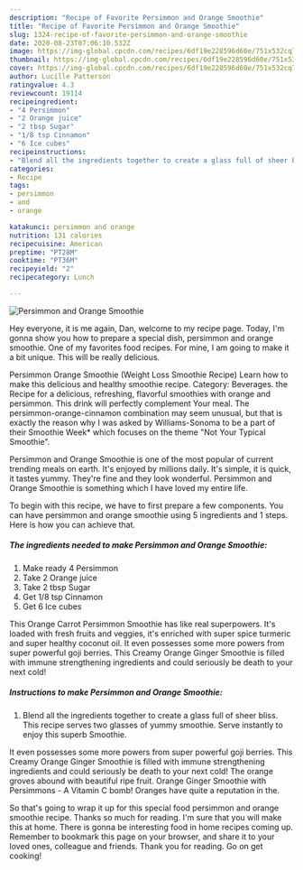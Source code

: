 ```yaml
---
description: "Recipe of Favorite Persimmon and Orange Smoothie"
title: "Recipe of Favorite Persimmon and Orange Smoothie"
slug: 1324-recipe-of-favorite-persimmon-and-orange-smoothie
date: 2020-08-23T07:06:10.532Z
image: https://img-global.cpcdn.com/recipes/6df19e228596d60e/751x532cq70/persimmon-and-orange-smoothie-recipe-main-photo.jpg
thumbnail: https://img-global.cpcdn.com/recipes/6df19e228596d60e/751x532cq70/persimmon-and-orange-smoothie-recipe-main-photo.jpg
cover: https://img-global.cpcdn.com/recipes/6df19e228596d60e/751x532cq70/persimmon-and-orange-smoothie-recipe-main-photo.jpg
author: Lucille Patterson
ratingvalue: 4.3
reviewcount: 19114
recipeingredient:
- "4 Persimmon"
- "2 Orange juice"
- "2 tbsp Sugar"
- "1/8 tsp Cinnamon"
- "6 Ice cubes"
recipeinstructions:
- "Blend all the ingredients together to create a glass full of sheer bliss. This recipe serves two glasses of yummy smoothie. Serve instantly to enjoy this superb Smoothie."
categories:
- Recipe
tags:
- persimmon
- and
- orange

katakunci: persimmon and orange 
nutrition: 131 calories
recipecuisine: American
preptime: "PT28M"
cooktime: "PT36M"
recipeyield: "2"
recipecategory: Lunch

---
```



![Persimmon and Orange Smoothie](https://img-global.cpcdn.com/recipes/6df19e228596d60e/751x532cq70/persimmon-and-orange-smoothie-recipe-main-photo.jpg)

Hey everyone, it is me again, Dan, welcome to my recipe page. Today, I'm gonna show you how to prepare a special dish, persimmon and orange smoothie. One of my favorites food recipes. For mine, I am going to make it a bit unique. This will be really delicious.

Persimmon Orange Smoothie (Weight Loss Smoothie Recipe) Learn how to make this delicious and healthy smoothie recipe. Category: Beverages. the Recipe for a delicious, refreshing, flavorful smoothies with orange and persimmon. This drink will perfectly complement Your meal. The persimmon-orange-cinnamon combination may seem unusual, but that is exactly the reason why I was asked by Williams-Sonoma to be a part of their Smoothie Week* which focuses on the theme &#34;Not Your Typical Smoothie&#34;.

Persimmon and Orange Smoothie is one of the most popular of current trending meals on earth. It's enjoyed by millions daily. It's simple, it is quick, it tastes yummy. They're fine and they look wonderful. Persimmon and Orange Smoothie is something which I have loved my entire life.


To begin with this recipe, we have to first prepare a few components. You can have persimmon and orange smoothie using 5 ingredients and 1 steps. Here is how you can achieve that.

<!--inarticleads1-->

##### The ingredients needed to make Persimmon and Orange Smoothie:

1. Make ready 4 Persimmon
1. Take 2 Orange juice
1. Take 2 tbsp Sugar
1. Get 1/8 tsp Cinnamon
1. Get 6 Ice cubes


This Orange Carrot Persimmon Smoothie has like real superpowers. It&#39;s loaded with fresh fruits and veggies, it&#39;s enriched with super spice turmeric and super healthy coconut oil. It even possesses some more powers from super powerful goji berries. This Creamy Orange Ginger Smoothie is filled with immune strengthening ingredients and could seriously be death to your next cold! 

<!--inarticleads2-->

##### Instructions to make Persimmon and Orange Smoothie:

1. Blend all the ingredients together to create a glass full of sheer bliss. This recipe serves two glasses of yummy smoothie. Serve instantly to enjoy this superb Smoothie.


It even possesses some more powers from super powerful goji berries. This Creamy Orange Ginger Smoothie is filled with immune strengthening ingredients and could seriously be death to your next cold! The orange groves abound with beautiful ripe fruit. Orange Ginger Smoothie with Persimmons - A Vitamin C bomb! Oranges have quite a reputation in the. 

So that's going to wrap it up for this special food persimmon and orange smoothie recipe. Thanks so much for reading. I'm sure that you will make this at home. There is gonna be interesting food in home recipes coming up. Remember to bookmark this page on your browser, and share it to your loved ones, colleague and friends. Thank you for reading. Go on get cooking!
